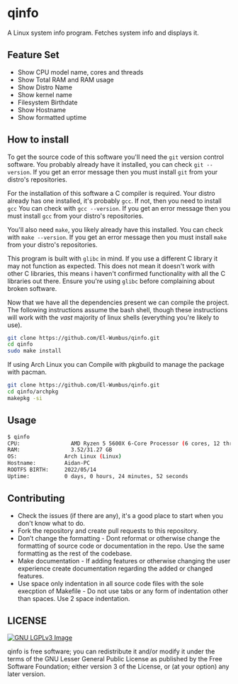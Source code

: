 # qinfo

A Linux system info program. Fetches system info and displays it.  

## Feature Set

* Show CPU model name, cores and threads
* Show Total RAM and RAM usage
* Show Distro Name
* Show kernel name
* Filesystem Birthdate
* Show Hostname
* Show formatted uptime

## How to install

To get the source code of this software you'll need the `git` version control software.
You probably already have it installed, you can check `git --version`.
If you get an error message then you must install `git` from your distro's repositories.

For the installation of this software a C compiler is required. Your distro already has one installed, it's probably `gcc`.
If not, then you need to install `gcc` You can check with `gcc --version`. If you get an error message then you must install
`gcc` from your distro's repositories.

You'll also need `make`, you likely already have this installed. You can check with `make --version`.
If you get an error message then you must install `make` from your distro's repositories.

This program is built with `glibc` in mind. If you use a different C library it may not function as expected.
This does not mean it doesn't work with other C libraries, this means i haven't confirmed functionality with
all the C libraries out there. Ensure you're using `glibc` before complaining about broken software.

Now that we have all the dependencies present we can compile the project. The following instructions assume the bash shell, though these instructions will work with the *vast* majority of linux shells (everything you're likely to use).

```bash
git clone https://github.com/El-Wumbus/qinfo.git
cd qinfo
sudo make install
```

If using Arch Linux you can Compile with pkgbuild to manage the package with pacman.

```bash
git clone https://github.com/El-Wumbus/qinfo.git
cd qinfo/archpkg
makepkg -si
```

## Usage

```bash
$ qinfo
CPU:		        AMD Ryzen 5 5600X 6-Core Processor (6 cores, 12 threads)
RAM:		        3.52/31.27 GB
OS:		          Arch Linux (Linux)
Hostname:	      Aidan-PC
ROOTFS BIRTH:	  2022/05/14
Uptime:		      0 days, 0 hours, 24 minutes, 52 seconds
```

## Contributing

* Check the issues (if there are any), it's a good place to start when you don't know what to do.
* Fork the repository and create pull requests to this repository.
* Don’t change the formatting - Dont reformat or otherwise change the formatting of source code or documentation in the repo. Use the same formatting as the rest of the codebase.
* Make documentation - If adding features or otherwise changing the user experience create documentation regarding the added or changed features.
* Use space only indentation in all source code files with the sole execption of Makefile - Do not use tabs or any form of indentation other than spaces. Use 2 space indentation.

## LICENSE

[![GNU LGPLv3 Image](https://www.gnu.org/graphics/lgplv3-147x51.png)](https://www.gnu.org/licenses/lgpl-3.0.html)  

qinfo is free software; you can redistribute it and/or modify it under the terms of the GNU Lesser General Public License as published by the Free Software Foundation;
either version 3 of the License, or (at your option) any later version.
